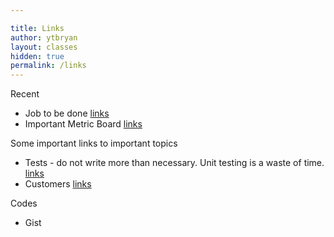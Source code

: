```yaml
---

title: Links
author: ytbryan
layout: classes
hidden: true
permalink: /links
---
```



Recent

- Job to be done [links](http://innovatorstoolkit.com/content/technique-1-jobs-be-done)
- Important Metric Board [links](https://twitter.com/ytbryan/status/440884044146814977)

Some important links to important topics

- Tests - do not write more than necessary. Unit testing is a waste of time. [links](/docs/testing.pdf)
- Customers [links](/docs/customers.jpg)

Codes

- Gist []()